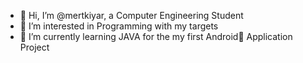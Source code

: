 - 👋 Hi, I’m @mertkiyar, a Computer Engineering Student
- 👀 I’m interested in Programming with my targets
- 🌱 I’m currently learning JAVA for the my first Android🤖 Application Project

<!---
mertkiyar/mertkiyar is a ✨ special ✨ repository because its `README.md` (this file) appears on your GitHub profile.
You can click the Preview link to take a look at your changes.
--->
